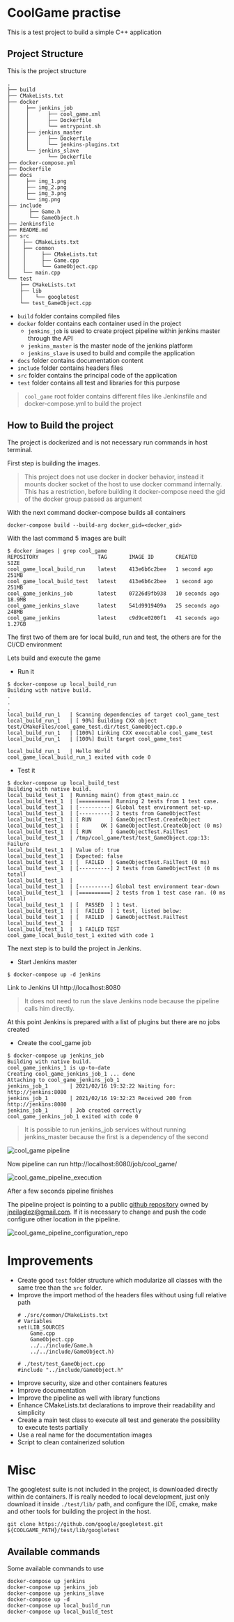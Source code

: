# CoolGame practise

This is a test project to build a simple C++ application

## Project Structure

This is the project structure

```
.
├── build
├── CMakeLists.txt
├── docker
│     ├── jenkins_job
│     │      ├── cool_game.xml
│     │      ├── Dockerfile
│     │      └── entrypoint.sh
│     ├── jenkins_master
│     │      ├── Dockerfile
│     │      └── jenkins-plugins.txt
│     └── jenkins_slave
│            └── Dockerfile
├── docker-compose.yml
├── Dockerfile
├── docs
│     ├── img_1.png
│     ├── img_2.png
│     ├── img_3.png
│     └── img.png
├── include
│      ├── Game.h
│      └── GameObject.h
├── Jenkinsfile
├── README.md
├── src
│    ├── CMakeLists.txt
│    ├── common
│    │     ├── CMakeLists.txt
│    │     ├── Game.cpp
│    │     └── GameObject.cpp
│    └── main.cpp
└── test
    ├── CMakeLists.txt
    ├── lib
    │    └── googletest
    └── test_GameObject.cpp
```

* `build` folder contains compiled files
* `docker` folder contains each container used in the project
    * `jenkins_job` is used to create project pipeline within jenkins 
      master through the API
    * `jenkins_master` is the master node of the jenkins platform
    * `jenkins_slave` is used to build and compile the application
* `docs` folder contains documentation content
* `include` folder contains headers files
* `src` folder contains the principal code of the application
* `test` folder contains all test and libraries for this purpose

> `cool_game` root folder contains different files like Jenkinsfile and 
> docker-compose.yml to build the project

## How to Build the project

The project is dockerized and is not necessary run commands in host 
terminal.

First step is building the images.

> This project does not use docker in docker behavior, instead it mounts 
> docker socket of the host to use docker command internally. This has a 
> restriction, before building it docker-compose need the gid of the 
> docker group passed as argument

With the next command docker-compose builds all containers

```
docker-compose build --build-arg docker_gid=<docker_gid>
```

With the last command 5 images are built

```
$ docker images | grep cool_game
REPOSITORY                   TAG       IMAGE ID       CREATED          SIZE
cool_game_local_build_run    latest    413e6b6c2bee   1 second ago     251MB
cool_game_local_build_test   latest    413e6b6c2bee   1 second ago     251MB
cool_game_jenkins_job        latest    07226d9fb938   10 seconds ago   18.9MB
cool_game_jenkins_slave      latest    541d9919409a   25 seconds ago   248MB
cool_game_jenkins            latest    c9d9ce0200f1   41 seconds ago   1.27GB
```

The first two of them are for local build, run and test, the others are for 
the CI/CD environment

Lets build and execute the game

* Run it
```
$ docker-compose up local_build_run
Building with native build. 
.
.
.
local_build_run_1   | Scanning dependencies of target cool_game_test
local_build_run_1   | [ 90%] Building CXX object test/CMakeFiles/cool_game_test.dir/test_GameObject.cpp.o
local_build_run_1   | [100%] Linking CXX executable cool_game_test
local_build_run_1   | [100%] Built target cool_game_test

local_build_run_1   | Hello World
cool_game_local_build_run_1 exited with code 0
```

* Test it
```
$ docker-compose up local_build_test
Building with native build.
local_build_test_1  | Running main() from gtest_main.cc
local_build_test_1  | [==========] Running 2 tests from 1 test case.
local_build_test_1  | [----------] Global test environment set-up.
local_build_test_1  | [----------] 2 tests from GameObjectTest
local_build_test_1  | [ RUN      ] GameObjectTest.CreateObject
local_build_test_1  | [       OK ] GameObjectTest.CreateObject (0 ms)
local_build_test_1  | [ RUN      ] GameObjectTest.FailTest
local_build_test_1  | /tmp/cool_game/test/test_GameObject.cpp:13: Failure
local_build_test_1  | Value of: true
local_build_test_1  | Expected: false
local_build_test_1  | [  FAILED  ] GameObjectTest.FailTest (0 ms)
local_build_test_1  | [----------] 2 tests from GameObjectTest (0 ms total)
local_build_test_1  | 
local_build_test_1  | [----------] Global test environment tear-down
local_build_test_1  | [==========] 2 tests from 1 test case ran. (0 ms total)
local_build_test_1  | [  PASSED  ] 1 test.
local_build_test_1  | [  FAILED  ] 1 test, listed below:
local_build_test_1  | [  FAILED  ] GameObjectTest.FailTest
local_build_test_1  | 
local_build_test_1  |  1 FAILED TEST
cool_game_local_build_test_1 exited with code 1
```

The next step is to build the project in Jenkins.

* Start Jenkins master

```
$ docker-compose up -d jenkins
```

Link to Jenkins UI http://localhost:8080

> It does not need to run the slave Jenkins node because the pipeline calls him directly.

At this point Jenkins is prepared with a list of plugins but there are no jobs created

* Create the cool_game job

```
$ docker-compose up jenkins_job 
Building with native build.
cool_game_jenkins_1 is up-to-date
Creating cool_game_jenkins_job_1 ... done
Attaching to cool_game_jenkins_job_1
jenkins_job_1       | 2021/02/16 19:32:22 Waiting for: http://jenkins:8080
jenkins_job_1       | 2021/02/16 19:32:23 Received 200 from http://jenkins:8080
jenkins_job_1       | Job created correctly
cool_game_jenkins_job_1 exited with code 0
```

> It is possible to run jenkins_job services without running jenkins_master 
> because the first is a dependency of the second

![cool_game pipeline](docs/img.png)

Now pipeline can run http://localhost:8080/job/cool_game/

![cool_game_pipeline_execution](docs/img_1.png)

After a few seconds pipeline finishes

The pipeline project is pointing to a public [github repository](https://github.com/jneilaglez/cool_game) 
owned by [jneilaglez@gmail.com](mailto:jneilaglez@gmail.com?subject=cool_game). 
If it is necessary to change and push the code configure other location 
in the pipeline.

![cool_game_pipeline_configuration_repo](docs/img_3.png)

# Improvements
* Create good `test` folder structure which modularize all classes with the
  same tree than the `src` folder.
* Improve the import method of the headers files without using full 
  relative path
  ```
  # ./src/common/CMakeLists.txt
  # Variables
  set(LIB_SOURCES
      Game.cpp
      GameObject.cpp
      ../../include/Game.h
      ../../include/GameObject.h)
  
  # ./test/test_GameObject.cpp
  #include "../include/GameObject.h"
  ```
* Improve security, size and other containers features
* Improve documentation 
* Improve the pipeline as well with library functions
* Enhance CMakeLists.txt declarations to improve their readability 
  and simplicity
* Create a main test class to execute all test and generate the 
  possibility to execute tests partially
* Use a real name for the documentation images
* Script to clean containerized solution

# Misc

The googletest suite is not included in the project, is downloaded 
directly within de containers. If is really needed to local development, 
just only download it inside `./test/lib/` path, and configure the IDE, 
cmake, make and other tools for building the project in the host.

```
git clone https://github.com/google/googletest.git ${COOLGAME_PATH}/test/lib/googletest
```

## Available commands

Some available commands to use

```
docker-compose up jenkins
docker-compose up jenkins_job
docker-compose up jenkins_slave
docker-compose up -d
docker-compose up local_build_run
docker-compose up local_build_test
```